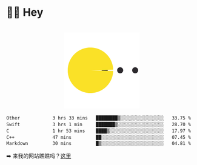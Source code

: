 
# 👋🏻 Hey
<div align="center">
	<br>
	<img src="https://raw.githubusercontent.com/Aniket965/Aniket965/master/pacman.svg?sanitize=true" width="200" height="200">
	<br>
</div>

<!--START_SECTION:waka-->

```txt
Other            3 hrs 33 mins   ████████▒░░░░░░░░░░░░░░░░   33.75 %
Swift            3 hrs 1 min     ███████▒░░░░░░░░░░░░░░░░░   28.70 %
C                1 hr 53 mins    ████▒░░░░░░░░░░░░░░░░░░░░   17.97 %
C++              47 mins         ██░░░░░░░░░░░░░░░░░░░░░░░   07.45 %
Markdown         30 mins         █▒░░░░░░░░░░░░░░░░░░░░░░░   04.81 %
```

<!--END_SECTION:waka-->

 ➡️  来我的网站瞧瞧吗？[这里](https://www.shaolongfei.com)
